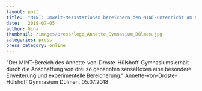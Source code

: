 ```yaml
---
layout: post
title:  "MINT: Umwelt-Messstationen bereichern den MINT-Unterricht am Annette-Gymnasium"
date:   2018-07-05
author: Gina
thumbnail: /images/press/logo_Annette_Gymnasium_Dülmen.jpg
categories: press
press_category: online
---
```

"Der MINT-Bereich des Annette-von-Droste-Hülshoff-Gymnasiums erhält durch die Anschaffung von drei so genannten senseBoxen eine besondere Erweiterung und experimentelle Bereicherung."
Annette-von-Droste-Hülshoff Gymnasium Dülmen, 05.07.2018
